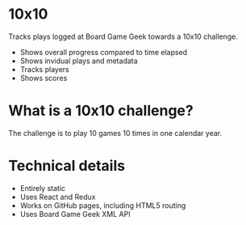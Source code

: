 # 10x10

Tracks plays logged at Board Game Geek towards a 10x10 challenge.

* Shows overall progress compared to time elapsed
* Shows invidual plays and metadata
* Tracks players
* Shows scores

# What is a 10x10 challenge?

The challenge is to play 10 games 10 times in one calendar year.

# Technical details

* Entirely static
* Uses React and Redux
* Works on GitHub pages, including HTML5 routing
* Uses Board Game Geek XML API
